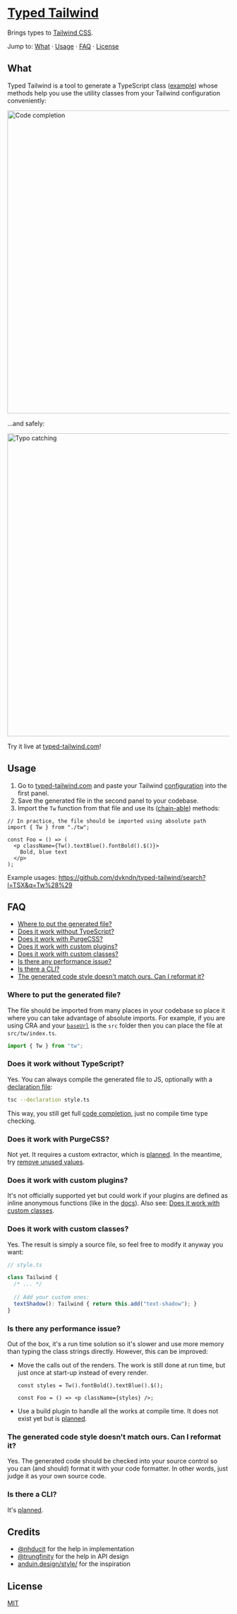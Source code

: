 # [Typed Tailwind](https://typed-tailwind.com)

Brings types to [Tailwind CSS](https://tailwindcss.com).

Jump to: [What](#what) · [Usage](#usage) · [FAQ](#faq) · [License](#license)

## What

Typed Tailwind is a tool to generate a TypeScript class ([example](https://github.com/dvkndn/typed-tailwind/blob/master/src/style/index.ts)) whose methods help you use the utility classes from your Tailwind configuration conveniently:

<img width="686" alt="Code completion" src="https://typed-tailwind.com/img1.png">

…and safely:

<img width="686" alt="Typo catching" src="https://typed-tailwind.com/img2.png">


Try it live at [typed-tailwind.com](https://typed-tailwind.com)!

## Usage

1. Go to [typed-tailwind.com](https://typed-tailwind.com) and paste your Tailwind [configuration](https://tailwindcss.com/docs/configuration) into the first panel.
2. Save the generated file in the second panel to your codebase.
3. Import the `Tw` function from that file and use its ([chain-able](https://en.wikipedia.org/wiki/Method_chaining)) methods:

```tsx
// In practice, the file should be imported using absolute path
import { Tw } from "./tw";

const Foo = () => (
  <p className={Tw().textBlue().fontBold().$()}>
    Bold, blue text
  </p>
);
```

Example usages: https://github.com/dvkndn/typed-tailwind/search?l=TSX&q=Tw%28%29

## FAQ

+ [Where to put the generated file?](#where-to-put-the-generated-file)
+ [Does it work without TypeScript?](#does-it-work-without-typescript)
+ [Does it work with PurgeCSS?](#does-it-work-with-purgecss)
+ [Does it work with custom plugins?](#does-it-work-with-custom-plugins)
+ [Does it work with custom classes?](#does-it-work-with-custom-classes)
+ [Is there any performance issue?](#is-there-any-performance-issue)
+ [Is there a CLI?](#is-there-a-cli)
+ [The generated code style doesn't match ours. Can I reformat it?](#the-generated-code-style-doesnt-match-ours-can-i-reformat-it)

### Where to put the generated file?

The file should be imported from many places in your codebase so place it where you can take advantage of absolute imports. For example, if you are using CRA and your [`baseUrl`](https://create-react-app.dev/docs/importing-a-component#absolute-imports) is the `src` folder then you can place the file at `src/tw/index.ts`.

```ts
import { Tw } from "tw";
```

### Does it work without TypeScript?

Yes. You can always compile the generated file to JS, optionally with a [declaration file](https://www.typescriptlang.org/docs/handbook/declaration-files/introduction.html):

```sh
tsc --declaration style.ts
```

This way, you still get full [code completion](https://code.visualstudio.com/docs/editor/intellisense), just no compile time type checking.

### Does it work with PurgeCSS?

Not yet. It requires a custom extractor, which is [planned](https://github.com/dvkndn/typed-tailwind/issues/2). In the meantime, try [remove unused values](https://tailwindcss.com/docs/controlling-file-size#removing-unused-theme-values).

### Does it work with custom plugins?

It's not officially supported yet but could work if your plugins are defined as inline anonymous functions (like in the [docs](https://tailwindcss.com/docs/plugins)). Also see: [Does it work with custom classes](#oes-it-work-with-custom-classes).

### Does it work with custom classes?

Yes. The result is simply a source file, so feel free to modify it anyway you want:

```typescript
// style.ts

class Tailwind {
  /* ... */
  
  // Add your custom ones:
  textShadow(): Tailwind { return this.add("text-shadow"); }
}
```

### Is there any performance issue?

Out of the box, it's a run time solution so it's slower and use more memory than typing the class strings directly. However, this can be improved:

- Move the calls out of the renders. The work is still done at run time, but just once at start-up instead of every render.

    ```tsx
    const styles = Tw().fontBold().textBlue().$();
    
    const Foo = () => <p className={styles} />;
    ```
- Use a build plugin to handle all the works at compile time. It does not exist yet but is [planned](https://github.com/dvkndn/typed-tailwind/issues/1).

### The generated code style doesn't match ours. Can I reformat it?

Yes. The generated code should be checked into your source control so you can (and should) format it with your code formatter. In other words, just judge it as your own source code.

### Is there a CLI?

It's [planned](https://github.com/dvkndn/typed-tailwind/issues/3).

## Credits

- [@nhducit](https://github.com/nhducit) for the help in implementation
- [@trungfinity](https://github.com/trungfinity) for the help in API design
- [anduin.design/style/](http://anduin.design/style/) for the inspiration

## License
[MIT](https://choosealicense.com/licenses/mit/)
